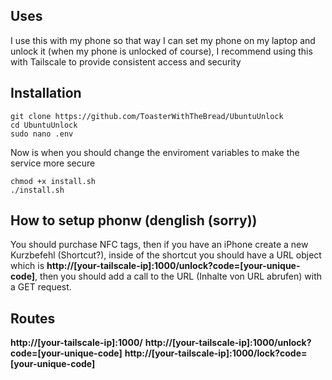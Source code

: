 ## Uses
I use this with my phone so that way I can set my phone on my laptop and unlock it (when my phone is unlocked of course), I recommend using this with Tailscale to provide consistent access and security

## Installation
```
git clone https://github.com/ToasterWithTheBread/UbuntuUnlock
cd UbuntuUnlock
sudo nano .env
```

Now is when you should change the enviroment variables to make the service more secure

```
chmod +x install.sh
./install.sh
```

## How to setup phonw (denglish (sorry))
You should purchase NFC tags, then if you have an iPhone create a new Kurzbefehl (Shortcut?), inside of the shortcut you should have a URL object which is **http://[your-tailscale-ip]:1000/unlock?code=[your-unique-code]**,
then you should add a call to the URL (Inhalte von URL abrufen) with a GET request.

## Routes
**http://[your-tailscale-ip]:1000/**
**http://[your-tailscale-ip]:1000/unlock?code=[your-unique-code]**
**http://[your-tailscale-ip]:1000/lock?code=[your-unique-code]**
